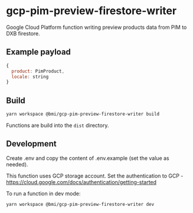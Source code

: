 # gcp-pim-preview-firestore-writer

Google Cloud Platform function writing preview products data from PIM to DXB firestore.

## Example payload

```javascript
{
  product: PimProduct,
  locale: string
}
```

## Build

```bash
yarn workspace @bmi/gcp-pim-preview-firestore-writer build
```

Functions are build into the `dist` directory.

## Development

Create .env and copy the content of .env.example (set the value as needed).

This function uses GCP storage account. Set the authentication to GCP - https://cloud.google.com/docs/authentication/getting-started

To run a function in dev mode:

```bash
yarn workspace @bmi/gcp-pim-preview-firestore-writer dev
```
